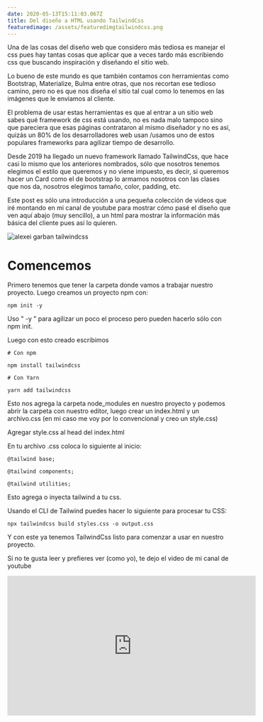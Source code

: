 ```yaml
---
date: 2020-05-13T15:11:03.067Z
title: Del diseño a HTML usando TailwindCss
featuredimage: /assets/featuredimgtailwindcss.png
---
```

Una de las cosas del diseño web que considero más tediosa es manejar el css pues hay tantas cosas que aplicar que a veces tardo más escribiendo css que buscando inspiración y diseñando el sitio web.

Lo bueno de este mundo es que también contamos con herramientas como Bootstrap, Materialize, Bulma entre otras, que nos recortan ese tedioso camino, pero no es que nos diseña el sitio tal cual como lo tenemos en las imágenes que le enviamos al cliente.

El problema de usar estas herramientas es que al entrar a un sitio web sabes qué framework de css está usando, no es nada malo tampoco sino que pareciera que esas páginas contrataron al mismo diseñador y no es así, quizás un 80% de los desarrolladores web usan /usamos uno de estos populares frameworks para agilizar tiempo de desarrollo.

Desde 2019 ha llegado un nuevo framework llamado TailwindCss, que hace casi lo mismo que los anteriores nombrados, sólo que nosotros tenemos elegimos el estilo que queremos y no viene impuesto, es decir, si queremos hacer un Card como el de bootstrap lo armamos nosotros con las clases que nos da, nosotros elegimos tamaño, color, padding, etc.

Este post es sólo una introducción a una pequeña colección de videos que iré montando en mi canal de youtube para mostrar cómo pasé el diseño que ven aquí abajo (muy sencillo), a un html para mostrar la información más básica del cliente pues así lo quieren.

![alexei garban tailwindcss ](/assets/nimpartsscreenshot.png "alexei garban tailwindcss ")

# **Comencemos**

Primero tenemos que tener la carpeta donde vamos a trabajar nuestro proyecto. Luego creamos un proyecto npm con:

`npm init -y`

Uso " -y " para agilizar un poco el proceso pero pueden hacerlo sólo con npm init.

Luego  con esto creado escribimos 

`# Con npm `

`npm install tailwindcss`

`# Con Yarn `

`yarn add tailwindcss`

Esto nos agrega la carpeta node_modules en nuestro proyecto y podemos abrir la carpeta con nuestro editor, luego crear un index.html y un archivo.css (en mi caso me voy por lo convencional y creo un style.css)

Agregar style.css al head del index.html

En tu archivo .css coloca lo siguiente al inicio:

`@tailwind base;`

`@tailwind components;`

`@tailwind utilities;`

Esto agrega o inyecta tailwind a tu css.

Usando el CLI de Tailwind puedes hacer lo siguiente para procesar tu CSS:

`npx tailwindcss build styles.css -o output.css`

Y con este ya tenemos TailwindCss listo para comenzar a usar en nuestro proyecto.

Si no te gusta leer y prefieres ver (como yo), te dejo el video de mi canal de youtube

<iframe width="560" height="315" src="https://www.youtube.com/embed/aGkf0j5DZKs" frameborder="0" allow="accelerometer; autoplay; encrypted-media; gyroscope; picture-in-picture" allowfullscreen></iframe>

#
